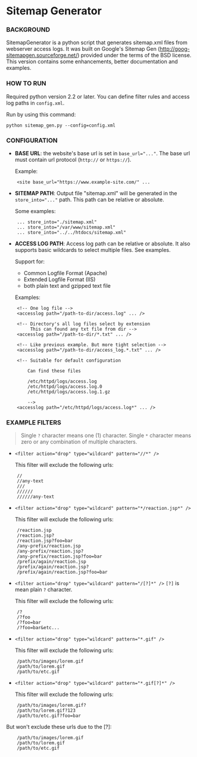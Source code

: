 Sitemap Generator
================

### BACKGROUND

SitemapGenerator is a python script that generates sitemap.xml files from webserver access logs.
It was built on Google's Sitemap Gen (http://goog-sitemapgen.sourceforge.net/) provided under the terms of the BSD license.
This version contains some enhancements, better documentation and examples.

### HOW TO RUN

Required python version 2.2 or later.
You can define filter rules and access log paths in `config.xml`.

Run by using this command:

    python sitemap_gen.py --config=config.xml

### CONFIGURATION
- **BASE URL**: the website's base url is set in `base_url="..."`. The base url must
  contain url protocol (`http://` or `https://`).

  Example:

```
    <site base_url="https://www.example-site.com/" ...
```

- **SITEMAP PATH**: Output file "sitemap.xml" will be generated in the
  `store_into="..."` path. This path can be relative or absolute.

  Some examples:

```
    ... store_into="./sitemap.xml"
    ... store_into="/var/www/sitemap.xml"
    ... store_into="../../htdocs/sitemap.xml"
```
- **ACCESS LOG PATH**: Access log path can be relative or absolute. It also
  supports basic wildcards to select multiple files. See examples.

  Support for:

  - Common Logfile Format (Apache)
  - Extended Logfile Format (IIS)
  - both plain text and gzipped text file

  Examples:

```
    <!-- One log file -->
    <accesslog path="/path-to-dir/access.log" ... />

    <!-- Directory's all log files select by extension
         This can found any txt file from dir -->
    <accesslog path="/path-to-dir/*.txt" ... />

    <!-- Like previous example. But more tight selection -->
    <accesslog path="/path-to-dir/access_log.*.txt" ... />

    <!-- Suitable for default configuration

        Can find these files

        /etc/httpd/logs/access.log
        /etc/httpd/logs/access.log.0
        /etc/httpd/logs/access.log.1.gz

        -->
    <accesslog path="/etc/httpd/logs/access.log*" ... />
```

### EXAMPLE FILTERS

> Single `?` character means one (1) character.
> Single `*` character means zero or any combination of multiple characters.

- `<filter action="drop" type="wildcard" pattern="//*" />`

  This filter will exclude the following urls:

```
    //
    //any-text
    ///
    //////
    //////any-text
```

- `<filter action="drop" type="wildcard" pattern="*/reaction.jsp*" />`

  This filter will exclude the following urls:

```
    /reaction.jsp
    /reaction.jsp?
    /reaction.jsp?foo=bar
    /any-prefix/reaction.jsp
    /any-prefix/reaction.jsp?
    /any-prefix/reaction.jsp?foo=bar
    /prefix/again/reaction.jsp
    /prefix/again/reaction.jsp?
    /prefix/again/reaction.jsp?foo=bar
```

- `<filter action="drop" type="wildcard" pattern="/[?]*" />`
  `[?]` is mean plain `?` character.

  This filter will exclude the following urls:
```
    /?
    /?foo
    /?foo=bar
    /?foo=bar&etc...
```
- `<filter action="drop" type="wildcard" pattern="*.gif" />`

  This filter will exclude the following urls:

```
    /path/to/images/lorem.gif
    /path/to/lorem.gif
    /path/to/etc.gif
```

- `<filter action="drop" type="wildcard" pattern="*.gif[?]*" />`

  This filter will exclude the following urls:

```
    /path/to/images/lorem.gif?
    /path/to/lorem.gif?123
    /path/to/etc.gif?foo=bar
```

  But won't exclude these urls due to the [?]:

```
    /path/to/images/lorem.gif
    /path/to/lorem.gif
    /path/to/etc.gif
```

